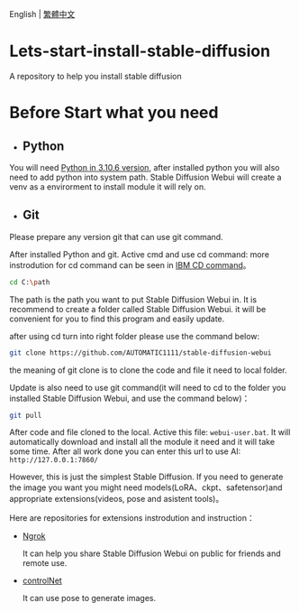 English | [繁體中文](README_TCH.md)

# Lets-start-install-stable-diffusion
A repository to help you install stable diffusion

# Before Start what you need
* ## Python
You will need [Python in 3.10.6 version](https://www.python.org/downloads/release/python-3106/), after installed python you will also need to add python into system path. Stable Diffusion Webui will create a venv as a envirorment to install module it will rely on.
* ## Git
Please prepare any version git that can use git command.


After installed Python and git. Active cmd and use cd command: more instrodution for cd command can be seen in [IBM CD command](https://www.ibm.com/docs/en/aix/7.1?topic=directories-changing-another-directory-cd-command)。
```bash
cd C:\path
```
The path is the path you want to put Stable Diffusion Webui in. It is recommend to create a folder called Stable Diffusion Webui. it will be convenient for you to find this program and easily update.

after using cd turn into right folder please use the command below:
```bash
git clone https://github.com/AUTOMATIC1111/stable-diffusion-webui
```
the meaning of git clone is to clone the code and file it need to local folder.

Update is also need to use git command(it will need to cd to the folder you installed Stable Diffusion Webui, and use the command below)：
```bash
git pull
```

After code and file cloned to the local. Active this file: ```webui-user.bat```. It will automatically download and install all the module it need and it will take some time. After all work done you can enter this url to use AI: ```http://127.0.0.1:7860/```

However, this is just the simplest Stable Diffusion. If you need to generate the image you want you might need models(LoRA、ckpt、safetensor)and appropriate extensions(videos, pose and asistent tools)。

Here are repositories for extensions instrodution and instruction：
* [Ngrok](https://github.com/JingShing/Ngrok-in-StableDiffusion-tutorial/blob/main/README.md) 

  It can help you share Stable Diffusion Webui on public for friends and remote use.
* [controlNet](https://github.com/JingShing/How-to-install-controlNet/blob/main/README.md) 

  It can use pose to generate images.
